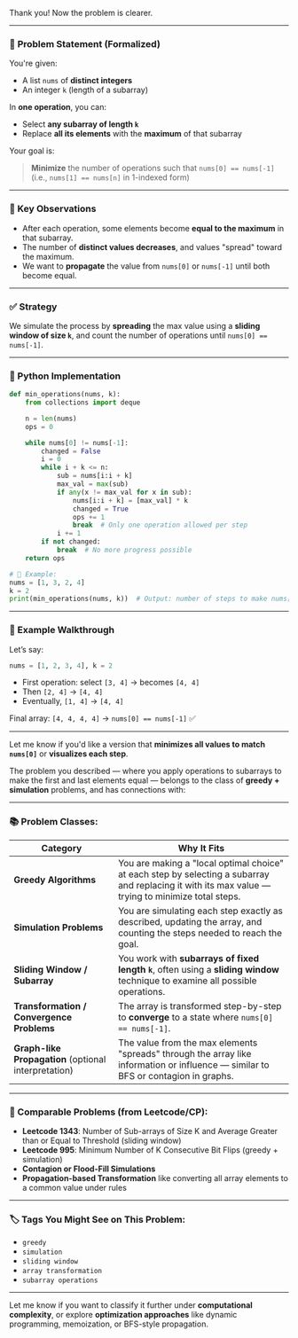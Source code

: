 Thank you! Now the problem is clearer.

---

### 🧩 **Problem Statement (Formalized)**

You're given:

* A list `nums` of **distinct integers**
* An integer `k` (length of a subarray)

In **one operation**, you can:

* Select **any subarray of length `k`**
* Replace **all its elements** with the **maximum** of that subarray

Your goal is:

> **Minimize** the number of operations such that `nums[0] == nums[-1]` (i.e., `nums[1] == nums[n]` in 1-indexed form)

---

### 🧠 Key Observations

* After each operation, some elements become **equal to the maximum** in that subarray.
* The number of **distinct values decreases**, and values "spread" toward the maximum.
* We want to **propagate** the value from `nums[0]` or `nums[-1]` until both become equal.

---

### ✅ Strategy

We simulate the process by **spreading** the max value using a **sliding window of size `k`**, and count the number of operations until `nums[0] == nums[-1]`.

---

### 🐍 Python Implementation

```python
def min_operations(nums, k):
    from collections import deque

    n = len(nums)
    ops = 0

    while nums[0] != nums[-1]:
        changed = False
        i = 0
        while i + k <= n:
            sub = nums[i:i + k]
            max_val = max(sub)
            if any(x != max_val for x in sub):
                nums[i:i + k] = [max_val] * k
                changed = True
                ops += 1
                break  # Only one operation allowed per step
            i += 1
        if not changed:
            break  # No more progress possible
    return ops

# 🧪 Example:
nums = [1, 3, 2, 4]
k = 2
print(min_operations(nums, k))  # Output: number of steps to make nums[0] == nums[-1]
```

---

### 🔄 Example Walkthrough

Let’s say:

```python
nums = [1, 2, 3, 4], k = 2
```

* First operation: select `[3, 4]` → becomes `[4, 4]`
* Then `[2, 4]` → `[4, 4]`
* Eventually, `[1, 4]` → `[4, 4]`

Final array: `[4, 4, 4, 4]` → `nums[0] == nums[-1]` ✅

---

Let me know if you'd like a version that **minimizes all values to match `nums[0]`** or **visualizes each step**.

The problem you described — where you apply operations to subarrays to make the first and last elements equal — belongs to the class of **greedy + simulation** problems, and has connections with:

---

### 📚 Problem Classes:

| Category                                             | Why It Fits                                                                                                                                        |
| ---------------------------------------------------- | -------------------------------------------------------------------------------------------------------------------------------------------------- |
| **Greedy Algorithms**                                | You are making a "local optimal choice" at each step by selecting a subarray and replacing it with its max value — trying to minimize total steps. |
| **Simulation Problems**                              | You are simulating each step exactly as described, updating the array, and counting the steps needed to reach the goal.                            |
| **Sliding Window / Subarray**                        | You work with **subarrays of fixed length `k`**, often using a **sliding window** technique to examine all possible operations.                    |
| **Transformation / Convergence Problems**            | The array is transformed step-by-step to **converge** to a state where `nums[0] == nums[-1]`.                                                      |
| **Graph-like Propagation** (optional interpretation) | The value from the max elements "spreads" through the array like information or influence — similar to BFS or contagion in graphs.                 |

---

### 🧠 Comparable Problems (from Leetcode/CP):

* **Leetcode 1343**: Number of Sub-arrays of Size K and Average Greater than or Equal to Threshold (sliding window)
* **Leetcode 995**: Minimum Number of K Consecutive Bit Flips (greedy + simulation)
* **Contagion or Flood-Fill Simulations**
* **Propagation-based Transformation** like converting all array elements to a common value under rules

---

### 🏷️ Tags You Might See on This Problem:

* `greedy`
* `simulation`
* `sliding window`
* `array transformation`
* `subarray operations`

---

Let me know if you want to classify it further under **computational complexity**, or explore **optimization approaches** like dynamic programming, memoization, or BFS-style propagation.
